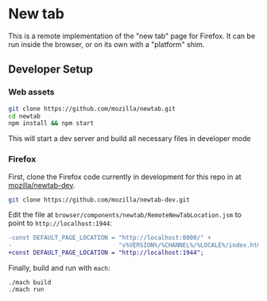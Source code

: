 # New tab

This is a remote implementation of the "new tab" page for Firefox. It can be run inside the browser, or on its own with a "platform" shim.

## Developer Setup

### Web assets

```bash
git clone https://github.com/mozilla/newtab.git
cd newtab
npm install && npm start
```

This will start a dev server and build all necessary files in developer mode

### Firefox

First, clone the Firefox code currently in development for this repo in at [mozilla/newtab-dev](https://github.com/mozilla/newtab-dev).

```bash
git clone https://github.com/mozilla/newtab-dev.git
```

Edit the file at `browser/components/newtab/RemoteNewTabLocation.jsm` to point to `http://localhost:1944`:

```diff
-const DEFAULT_PAGE_LOCATION = "http://localhost:8000/" +
-                              "v%VERSION%/%CHANNEL%/%LOCALE%/index.html";
+const DEFAULT_PAGE_LOCATION = "http://localhost:1944";
```

Finally, build and run with `mach`:

```
./mach build
./mach run
```
